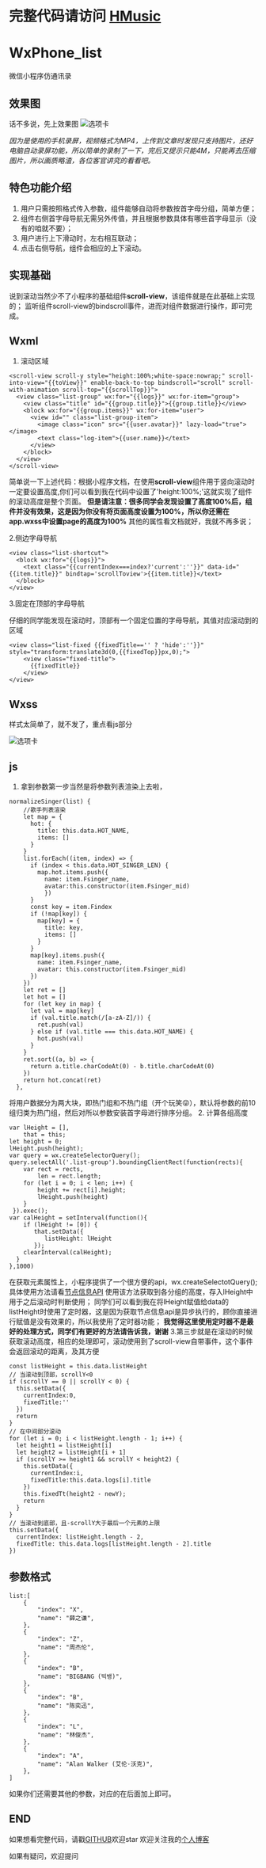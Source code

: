 # 完整代码请访问 [HMusic][5]
# WxPhone_list
微信小程序仿通讯录
## 效果图 ##
话不多说，先上效果图
![选项卡](https://segmentfault.com/img/bVbgILj?w=323&h=599)


*因为是使用的手机录屏，视频格式为MP4，上传到文章时发现只支持图片，还好电脑自动录屏功能，所以简单的录制了一下，完后又提示只能4M，只能再去压缩图片，所以画质略渣，各位客官讲究的看看吧。*
## 特色功能介绍 ##

 1. 用户只需按照格式传入参数，组件能够自动将参数按首字母分组，简单方便；
 2. 组件右侧首字母导航无需另外传值，并且根据参数具体有哪些首字母显示（没有的咱就不要）；
 3. 用户进行上下滑动时，左右相互联动；
 4. 点击右侧导航，组件会相应的上下滚动。

## 实现基础 ##
说到滚动当然少不了小程序的基础组件**scroll-view**，该组件就是在此基础上实现的；
监听组件scroll-view的bindscroll事件，进而对组件数据进行操作，即可完成。

## Wxml ##

 1. 滚动区域

```
<scroll-view scroll-y style="height:100%;white-space:nowrap;" scroll-into-view="{{toView}}" enable-back-to-top bindscroll="scroll" scroll-with-animation scroll-top="{{scrollTop}}">
  <view class="list-group" wx:for="{{logs}}" wx:for-item="group">
    <view class="title" id="{{group.title}}">{{group.title}}</view>
    <block wx:for="{{group.items}}" wx:for-item="user">
      <view id="" class="list-group-item">
        <image class="icon" src="{{user.avatar}}" lazy-load="true"></image>
        <text class="log-item">{{user.name}}</text>
      </view>
    </block>
  </view>
</scroll-view>
```
简单说一下上述代码：根据小程序文档，在使用**scroll-view**组件用于竖向滚动时一定要设置高度,你们可以看到我在代码中设置了'height:100%;'这就实现了组件的滚动高度是整个页面。
**但是请注意：很多同学会发现设置了高度100%后，组件并没有效果，这是因为你没有将页面高度设置为100%，所以你还需在app.wxss中设置page的高度为100%**
其他的属性看文档就好，我就不再多说；

 2.侧边字母导航

```
<view class="list-shortcut">
  <block wx:for="{{logs}}">
    <text class="{{currentIndex===index?'current':''}}" data-id="{{item.title}}" bindtap='scrollToview'>{{item.title}}</text>
  </block>
</view>
```

 3.固定在顶部的字母导航

仔细的同学能发现在滚动时，顶部有一个固定位置的字母导航，其值对应滚动到的区域

```
<view class="list-fixed {{fixedTitle=='' ? 'hide':''}}" style="transform:translate3d(0,{{fixedTop}}px,0);">
    <view class="fixed-title">
      {{fixedTitle}}
    </view>
</view>
```

## Wxss ##
样式太简单了，就不发了，重点看js部分

![选项卡](https://segmentfault.com/img/bVbgI4a?w=240&h=240)

## js ##

 1. 拿到参数第一步当然是将参数列表渲染上去啦，
```
normalizeSinger(list) {
    //歌手列表渲染
    let map = {
      hot: {
        title: this.data.HOT_NAME,
        items: []
      }
    }
    list.forEach((item, index) => {
      if (index < this.data.HOT_SINGER_LEN) {
        map.hot.items.push({
          name: item.Fsinger_name,
          avatar:this.constructor(item.Fsinger_mid)
          })
      }
      const key = item.Findex
      if (!map[key]) {
        map[key] = {
          title: key,
          items: []
        }
      }
      map[key].items.push({
        name: item.Fsinger_name,
        avatar: this.constructor(item.Fsinger_mid)
      })
    })
    let ret = []
    let hot = []
    for (let key in map) {
      let val = map[key]
      if (val.title.match(/[a-zA-Z]/)) {
        ret.push(val)
      } else if (val.title === this.data.HOT_NAME) {
        hot.push(val)
      }
    }
    ret.sort((a, b) => {
      return a.title.charCodeAt(0) - b.title.charCodeAt(0)
    })
    return hot.concat(ret)
  },
```
将用户数据分为两大块，即热门组和不热门组（开个玩笑😝），默认将参数的前10组归类为热门组，然后对所以参数安装首字母进行排序分组。
 2. 计算各组高度
```
var lHeight = [],
    that = this;
let height = 0;
lHeight.push(height);
var query = wx.createSelectorQuery();
query.selectAll('.list-group').boundingClientRect(function(rects){
    var rect = rects,
        len = rect.length;
    for (let i = 0; i < len; i++) {
        height += rect[i].height;
        lHeight.push(height)
    }
 }).exec();
var calHeight = setInterval(function(){
    if (lHeight != [0]) {
       that.setData({
          listHeight: lHeight
       });
    clearInterval(calHeight);
  } 
},1000)
```
在获取元素属性上，小程序提供了一个很方便的api，wx.createSelectotQuery();具体使用方法请看[节点信息API][2]
使用该方法获取到各分组的高度，存入lHeight中用于之后滚动时判断使用；
同学们可以看到我在将lHeight赋值给data的listHeight时使用了定时器，这是因为获取节点信息api是异步执行的，顾你直接进行赋值是没有效果的，所以我使用了定时器功能；
**我觉得这里使用定时器不是最好的处理方式，同学们有更好的方法请告诉我，谢谢**
 3.第三步就是在滚动的时候获取滚动高度，相应的处理即可，滚动使用到了scroll-view自带事件，这个事件会返回滚动的距离，及其方便
```
const listHeight = this.data.listHeight
// 当滚动到顶部，scrollY<0
if (scrollY == 0 || scrollY < 0) {
  this.setData({
    currentIndex:0,
    fixedTitle:''
  })
  return
}
// 在中间部分滚动
for (let i = 0; i < listHeight.length - 1; i++) {
  let height1 = listHeight[i]
  let height2 = listHeight[i + 1]
  if (scrollY >= height1 && scrollY < height2) {
    this.setData({
      currentIndex:i,
      fixedTitle:this.data.logs[i].title
    })
    this.fixedTt(height2 - newY);
    return
  }
}
// 当滚动到底部，且-scrollY大于最后一个元素的上限
this.setData({
  currentIndex: listHeight.length - 2,
  fixedTitle: this.data.logs[listHeight.length - 2].title
})
```

## 参数格式 ##

```
list:[
    {
        "index": "X",
        "name": "薛之谦",
    },
    {
        "index": "Z",
        "name": "周杰伦",
    },
    {
        "index": "B",
        "name": "BIGBANG (빅뱅)",
    },
    {
        "index": "B",
        "name": "陈奕迅",
    },
    {
        "index": "L",
        "name": "林俊杰",
    },
    {
        "index": "A",
        "name": "Alan Walker (艾伦·沃克)",
    },
]
```
如果你们还需要其他的参数，对应的在后面加上即可。


## END ##

如果想看完整代码，请戳[GITHUB][3]欢迎star
欢迎关注我的[个人博客][4]

如果有疑问，欢迎提问


  [1]: /img/bVbgILj
  [2]: https://developers.weixin.qq.com/miniprogram/dev/api/wxml-nodes-info.html?search-key=createSelectorQuery
  [3]: https://github.com/HEternally/WxPhone_list
  [4]: http://heternally.ka94.com/
  [5]: https://github.com/HEternally/weChatApp-HMusic
